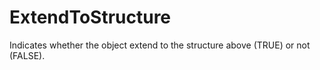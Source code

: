 ExtendToStructure
=================

Indicates whether the object extend to the structure above (TRUE) or not (FALSE).
